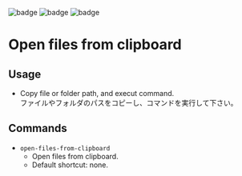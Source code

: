 ![badge](https://img.shields.io/github/issues/kuone314/VSCodeOpenFilesFromClipboard)
![badge](https://img.shields.io/github/forks/kuone314/VSCodeOpenFilesFromClipboard)
![badge](https://img.shields.io/github/stars/kuone314/VSCodeOpenFilesFromClipboard)

# Open files from clipboard


## Usage

*	Copy file or folder path, and execut command.  
  ファイルやフォルダのパスをコピーし、コマンドを実行して下さい。


## Commands
* `open-files-from-clipboard`
  * Open files from clipboard.
  * Default shortcut: none.
